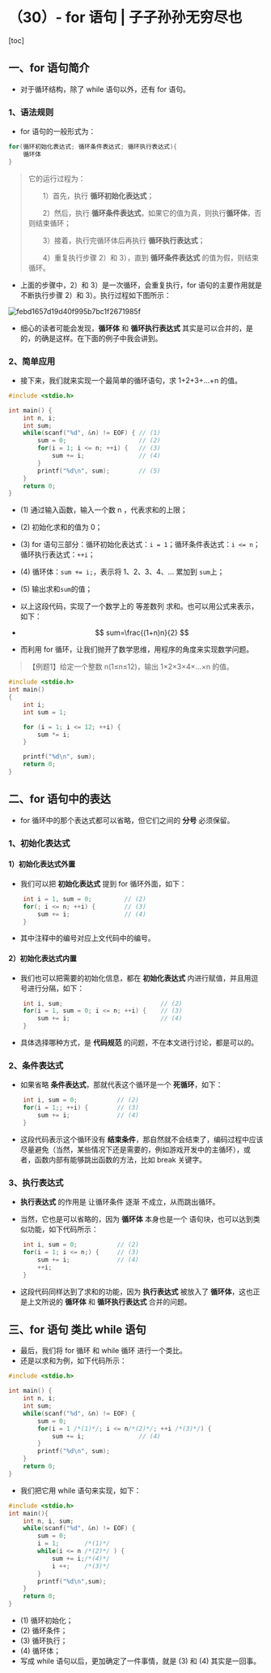 # （30）- for 语句 | 子子孙孙无穷尽也

[toc]

## 一、for 语句简介

- 对于循环结构，除了 while 语句以外，还有 for 语句。

### 1、语法规则

- for 语句的一般形式为：

```c
for(循环初始化表达式; 循环条件表达式; 循环执行表达式){
    循环体
}
```

> 它的运行过程为：
>
>   1）首先，执行 **循环初始化表达式**；
>
>   2）然后，执行 **循环条件表达式**，如果它的值为真，则执行**循环体**，否则结束循环；
>
>   3）接着，执行完循环体后再执行 **循环执行表达式**；
>
>   4）重复执行步骤 2）和 3），直到 **循环条件表达式** 的值为假，则结束循环。

- 上面的步骤中，2）和 3）是一次循环，会重复执行，for 语句的主要作用就是不断执行步骤 2）和 3）。执行过程如下图所示：

![febd1657d19d40f995b7bc1f2671985f](D:/GitRep/CP/notes/%EF%BC%8830%EF%BC%89-%20for%20%E8%AF%AD%E5%8F%A5%20%20%E5%AD%90%E5%AD%90%E5%AD%99%E5%AD%99%E6%97%A0%E7%A9%B7%E5%B0%BD%E4%B9%9F.assets/febd1657d19d40f995b7bc1f2671985f.png)

- 细心的读者可能会发现，**循环体** 和 **循环执行表达式** 其实是可以合并的，是的，的确是这样。在下面的例子中我会讲到。

### 2、简单应用

- 接下来，我们就来实现一个最简单的循环语句，求 1+2+3+...+n 的值。

```c
#include <stdio.h>

int main() {
    int n, i;
    int sum;
    while(scanf("%d", &n) != EOF) { // (1)
        sum = 0;                    // (2)
        for(i = 1; i <= n; ++i) {   // (3)
            sum += i;               // (4)
        }
        printf("%d\n", sum);        // (5)
    }
    return 0;
} 
```

- (1) 通过输入函数，输入一个数 n ，代表求和的上限；

- (2) 初始化求和的值为 0；

- (3) for 语句三部分：循环初始化表达式：`i = 1`；循环条件表达式：`i <= n`；循环执行表达式：`++i`；

- (4) 循环体：`sum += i;`，表示将 1、2、3、4、… 累加到 `sum`上；

- (5) 输出求和`sum`的值；

- 以上这段代码，实现了一个数学上的 等差数列 求和。也可以用公式来表示，如下：

- $$
  sum=\frac{(1+n)n}{2}
  $$
  
  
  
- 而利用 for 循环，让我们抛开了数学思维，用程序的角度来实现数学问题。

> 【例题1】给定一个整数 n(1≤n≤12)，输出 1×2×3×4×...×n 的值。

```c
#include <stdio.h>
int main()
{
	int i;
	int sum = 1;

	for (i = 1; i <= 12; ++i) {
		sum *= i;
	}

	printf("%d\n", sum);
	return 0;
}
```

## 二、for 语句中的表达

- for 循环中的那个表达式都可以省略，但它们之间的 **分号** 必须保留。

### 1、初始化表达式

#### 1）初始化表达式外置

- 我们可以把 **初始化表达式** 提到 for 循环外面，如下：

```c
    int i = 1, sum = 0;         // (2)
    for(; i <= n; ++i) {        // (3)
        sum += i;               // (4)
    }
```

- 其中注释中的编号对应上文代码中的编号。

#### 2）初始化表达式内置

- 我们也可以把需要的初始化信息，都在 **初始化表达式** 内进行赋值，并且用逗号进行分隔，如下：

```c
    int i, sum;                           // (2)
    for(i = 1, sum = 0; i <= n; ++i) {    // (3)
        sum += i;                         // (4)
    }
```

- 具体选择哪种方式，是 **代码规范** 的问题，不在本文进行讨论，都是可以的。

### 2、条件表达式

- 如果省略 **条件表达式**，那就代表这个循环是一个 **死循环**，如下：

```c
    int i, sum = 0;           // (2)
    for(i = 1;; ++i) {        // (3)
        sum += i;             // (4)
    }
```

- 这段代码表示这个循环没有 **结束条件**，那自然就不会结束了，编码过程中应该尽量避免（当然，某些情况下还是需要的，例如游戏开发中的主循环），或者，函数内部有能够跳出函数的方法，比如 break 关键字。

### 3、执行表达式

- **执行表达式** 的作用是 让循环条件 逐渐 不成立，从而跳出循环。

- 当然，它也是可以省略的，因为 **循环体** 本身也是一个 语句块，也可以达到类似功能，如下代码所示：

```c
    int i, sum = 0;           // (2)
    for(i = 1; i <= n;) {     // (3)
        sum += i;             // (4)
        ++i;
    }
```

- 这段代码同样达到了求和的功能，因为 **执行表达式** 被放入了 **循环体**，这也正是上文所说的 **循环体** 和 **循环执行表达式** 合并的问题。

## 三、for 语句 类比 while 语句

- 最后，我们将 for 循环 和 while 循环 进行一个类比。
- 还是以求和为例，如下代码所示：

```c
#include <stdio.h>

int main() {
    int n, i;
    int sum;
    while(scanf("%d", &n) != EOF) {
        sum = 0;                 
        for(i = 1 /*(1)*/; i <= n/*(2)*/; ++i /*(3)*/) {
            sum += i;               // (4)
        }
        printf("%d\n", sum);
    }
    return 0;
} 
```

- 我们把它用 while 语句来实现，如下：

```c
#include <stdio.h>
int main(){
    int n, i, sum;
    while(scanf("%d", &n) != EOF) {
        sum = 0;
        i = 1;       /*(1)*/ 
        while(i <= n /*(2)*/ ) {
            sum += i;/*(4)*/
            i ++;    /*(3)*/
        }
        printf("%d\n",sum);        
    }
    return 0;
}
```

- (1) 循环初始化；
- (2) 循环条件；
- (3) 循环执行；
- (4) 循环体；
- 写成 while 语句以后，更加确定了一件事情，就是 (3) 和 (4) 其实是一回事。